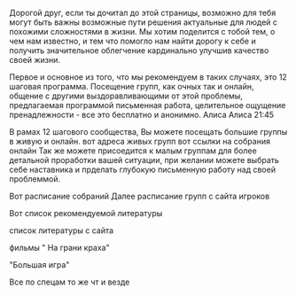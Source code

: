 Дорогой друг, если ты дочитал до этой страницы, возможно для тебя могут быть важны возможные пути решения актуальные для людей с похожими сложностями в жизни.
Мы хотим поделится с тобой тем, о чем нам известно, и тем что помогло нам найти дорогу к себе и получить значительное облегчение кардинально улучшив качество своей жизни.
 
Первое и основное из того, что мы рекомендуем в таких случаях, это 12 шаговая программа.
Посещение групп, как очных так и онлайн, общение с другими выздоравливающими от этой проблемы, предлагаемая программой письменная работа, целительное ощущение пренадлежности - все это бесплатно и анонимно.
Алиса
Алиса 21:45
 
В рамах 12 шагового сообщества, Вы можете посещать большие группы в живую и онлайн. вот адреса живых групп
вот ссылки на собрания онлайн
Так же можете присоедится к малым группам для более детальной проработки вашей ситуации, при желании можете выбрать себе наставника и прделать глубокую письменную работу над своей проблеммой.
 
Вот расписание собраний
Далее расписание групп с сайта игроков
 
Вот список рекомендуемой литературы
 
список литературы с сайта
 
фильмы
" На грани краха"
 
"Большая игра"
 
Все по спецам то же чт и везде